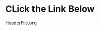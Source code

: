 # CLick the Link Below

[HeaderFile.org](https://docs.google.com/document/d/1UaA3mreI61ateBdako16aMeof0r4M-gmhyxhK2O5sco/edit#)